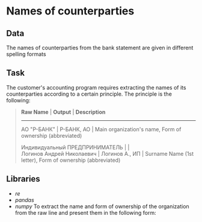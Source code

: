 # Names of counterparties
## Data
The names of counterparties from the bank statement are given in different spelling formats
## Task
The customer's accounting program requires extracting the names of its counterparties according to a certain principle. The principle is the following:
> **Raw Name**                    |  **Output**          | **Description**
> ___________________________________________________________________________________________________________________
> АО "Р-БАНК"                     |  Р-БАНК, АО          | Main organization's name, Form of ownership (abbreviated)
>
> Индивидуальный ПРЕДПРИНИМАТЕЛЬ  |                      |         
> Логинов Андрей Николаевич       |  Логинов А., ИП      | Surname Name (1st letter), Form of ownership (abbreviated)
## Libraries
* *re*
* *pandas*
* *numpy*
To extract the name and form of ownership of the organization from the raw line and present them in the following form:
